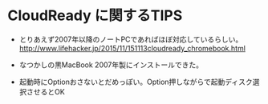 # CloudReady に関するTIPS


- とりあえず2007年以降のノートPCであればほぼ対応しているらしい。
http://www.lifehacker.jp/2015/11/151113cloudready_chromebook.html

- なつかしの黒MacBook 2007年製にインストールできた。

- 起動時にOptionおさないとだめっぽい。Option押しながらで起動ディスク選択させるとOK
